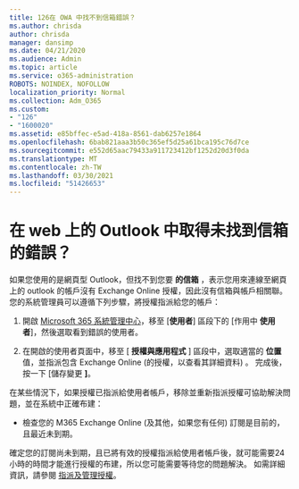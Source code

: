 ```yaml
---
title: 126在 OWA 中找不到信箱錯誤？
ms.author: chrisda
author: chrisda
manager: dansimp
ms.date: 04/21/2020
ms.audience: Admin
ms.topic: article
ms.service: o365-administration
ROBOTS: NOINDEX, NOFOLLOW
localization_priority: Normal
ms.collection: Adm_O365
ms.custom:
- "126"
- "1600020"
ms.assetid: e85bffec-e5ad-418a-8561-dab6257e1864
ms.openlocfilehash: 6bab821aaa3b50c365ef5d25a61bca195c76d7ce
ms.sourcegitcommit: e552d65aac79433a911723412bf1252d20d3f0da
ms.translationtype: MT
ms.contentlocale: zh-TW
ms.lasthandoff: 03/30/2021
ms.locfileid: "51426653"
---
```

# <a name="getting-a-mailbox-not-found-error-in-outlook-on-the-web"></a>在 web 上的 Outlook 中取得未找到信箱的錯誤？

如果您使用的是網頁型 Outlook，但找不到您要 **的信箱** ，表示您用來連線至網頁上的 outlook 的帳戶沒有 Exchange Online 授權，因此沒有信箱與帳戶相關聯。 您的系統管理員可以遵循下列步驟，將授權指派給您的帳戶：

1. 開啟 [Microsoft 365 系統管理中心](https://portal.office.com/adminportal/home#/homepage)，移至 [**使用者**] 區段下的 [作用中 **使用者**]，然後選取看到錯誤的使用者。

2. 在開啟的使用者頁面中，移至 [ **授權與應用程式** ] 區段中，選取適當的 **位置** 值，並指派包含 Exchange Online (的授權，以查看其詳細資料) 。 完成後，按一下 [儲存變更 **]**。

在某些情況下，如果授權已指派給使用者帳戶，移除並重新指派授權可協助解決問題，並在系統中正確布建： 

- 檢查您的 M365 Exchange Online (及其他，如果您有任何) 訂閱是目前的，且最近未到期。

確定您的訂閱尚未到期，且已將有效的授權指派給使用者帳戶後，就可能需要24小時的時間才能進行授權的布建，所以您可能需要等待您的問題解決。 如需詳細資訊，請參閱 [指派及管理授權](https://docs.microsoft.com/deployoffice/overview-licensing-activation-microsoft-365-apps#assign-and-manage-licenses)。